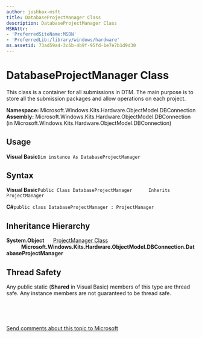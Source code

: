 ```yaml
---
author: joshbax-msft
title: DatabaseProjectManager Class
description: DatabaseProjectManager Class
MSHAttr:
- 'PreferredSiteName:MSDN'
- 'PreferredLib:/library/windows/hardware'
ms.assetid: 73ad59a4-3c6b-4b9f-95fd-1e7e7b1d9d30
---
```


# DatabaseProjectManager Class


This class is a container for all submissions in DTM. The main purpose is to store all the submission packages and allow operations on each project.

**Namespace:** Microsoft.Windows.Kits.Hardware.ObjectModel.DBConnection **Assembly:** Microsoft.Windows.Kits.Hardware.ObjectModel.DBConnection (in Microsoft.Windows.Kits.Hardware.ObjectModel.DBConnection)

## Usage


**Visual Basic**`Dim instance As DatabaseProjectManager`

## Syntax


**Visual Basic**`Public Class DatabaseProjectManager`           `Inherits ProjectManager`

**C#**`public class DatabaseProjectManager : ProjectManager`

## Inheritance Hierarchy


**System.Object**      [ProjectManager Class](projectmanager-class.md)           **Microsoft.Windows.Kits.Hardware.ObjectModel.DBConnection.DatabaseProjectManager**

## Thread Safety


Any public static (**Shared** in Visual Basic) members of this type are thread safe. Any instance members are not guaranteed to be thread safe.

 

 

[Send comments about this topic to Microsoft](mailto:wsddocfb@microsoft.com?subject=Documentation%20feedback%20%5Bp_hck\p_hck%5D:%20DatabaseProjectManager%20Class%20%20RELEASE:%20%284/27/2016%29&body=%0A%0APRIVACY%20STATEMENT%0A%0AWe%20use%20your%20feedback%20to%20improve%20the%20documentation.%20We%20don't%20use%20your%20email%20address%20for%20any%20other%20purpose,%20and%20we'll%20remove%20your%20email%20address%20from%20our%20system%20after%20the%20issue%20that%20you're%20reporting%20is%20fixed.%20While%20we're%20working%20to%20fix%20this%20issue,%20we%20might%20send%20you%20an%20email%20message%20to%20ask%20for%20more%20info.%20Later,%20we%20might%20also%20send%20you%20an%20email%20message%20to%20let%20you%20know%20that%20we've%20addressed%20your%20feedback.%0A%0AFor%20more%20info%20about%20Microsoft's%20privacy%20policy,%20see%20http://privacy.microsoft.com/default.aspx. "Send comments about this topic to Microsoft")




